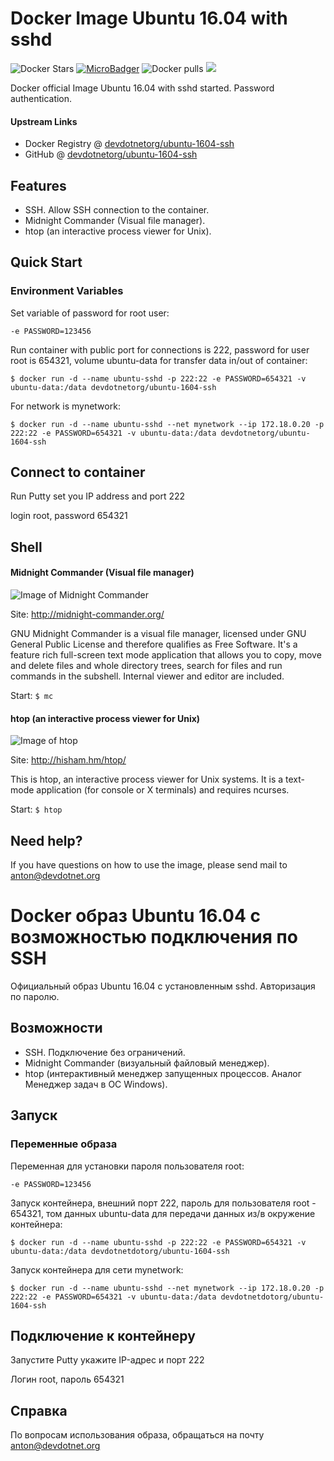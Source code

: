 # Docker Image Ubuntu 16.04 with sshd

![Docker Stars](https://img.shields.io/docker/stars/devdotnetorg/ubuntu-1604-ssh.svg?maxAge=2592000)
[![MicroBadger](https://images.microbadger.com/badges/image/devdotnetorg/ubuntu-1604-ssh.svg)](http://microbadger.com/images/devdotnetorg/ubuntu-1604-ssh)
![Docker pulls](https://img.shields.io/docker/pulls/devdotnetorg/ubuntu-1604-ssh.svg)
![](https://img.shields.io/github/last-commit/devdotnetorg/ubuntu-1604-ssh.svg?style=flat)

Docker official Image Ubuntu 16.04 with sshd started. Password authentication.

#### Upstream Links

* Docker Registry @ [devdotnetorg/ubuntu-1604-ssh](https://hub.docker.com/r/devdotnetorg/ubuntu-1604-ssh)
* GitHub @ [devdotnetorg/ubuntu-1604-ssh](https://github.com/devdotnetorg/ubuntu-1604-ssh)

## Features

* SSH. Allow SSH connection to the container.
* Midnight Commander (Visual file manager).
* htop (an interactive process viewer for Unix).

## Quick Start
 
### Environment Variables
 
Set variable of password for root user:

`-e PASSWORD=123456`

Run container with public port for connections is 222, password for user root is 654321, volume ubuntu-data for transfer data in/out of container:

`$ docker run -d --name ubuntu-sshd -p 222:22 -e PASSWORD=654321 -v ubuntu-data:/data devdotnetorg/ubuntu-1604-ssh`

For network is mynetwork:

`$ docker run -d --name ubuntu-sshd --net mynetwork --ip 172.18.0.20 -p 222:22 -e PASSWORD=654321 -v ubuntu-data:/data devdotnetorg/ubuntu-1604-ssh`

## Connect to container

Run Putty set you IP address and port 222

login root, password 654321

## Shell

#### Midnight Commander (Visual file manager)

![Image of Midnight Commander](https://raw.githubusercontent.com/devdotnetorg/ubuntu-1604-ssh/master/screenshots/scr1-ubuntu-1604-ssh.png)

Site: http://midnight-commander.org/

GNU Midnight Commander is a visual file manager, licensed under GNU General Public License and therefore qualifies as Free Software. It's a feature rich full-screen text mode application that allows you to copy, move and delete files and whole directory trees, search for files and run commands in the subshell. Internal viewer and editor are included.

Start: `$ mc`

#### htop (an interactive process viewer for Unix)

![Image of htop](http://hisham.hm/htop/htop-2.0.png)

Site: http://hisham.hm/htop/

This is htop, an interactive process viewer for Unix systems. It is a text-mode application (for console or X terminals) and requires ncurses.

Start: `$ htop`

## Need help?

If you have questions on how to use the image, please send mail to anton@devdotnet.org


# Docker образ Ubuntu 16.04 с возможностью подключения по SSH

Официальный образ Ubuntu 16.04 с установленным sshd. Авторизация по паролю.

## Возможности

* SSH. Подключение без ограничений.
* Midnight Commander (визуальный файловый менеджер).
* htop (интерактивный менеджер запущенных процессов. Аналог Менеджер задач в ОС Windows).

## Запуск
 
### Переменные образа
 
Переменная для установки пароля пользователя root:

`-e PASSWORD=123456`


Запуск контейнера, внешний порт 222, пароль для пользователя root - 654321, том данных ubuntu-data для передачи данных из/в окружение контейнера:

`$ docker run -d --name ubuntu-sshd -p 222:22 -e PASSWORD=654321 -v ubuntu-data:/data devdotnetdotorg/ubuntu-1604-ssh`

Запуск контейнера для сети mynetwork:

`$ docker run -d --name ubuntu-sshd --net mynetwork --ip 172.18.0.20 -p 222:22 -e PASSWORD=654321 -v ubuntu-data:/data devdotnetdotorg/ubuntu-1604-ssh`

## Подключение к контейнеру

Запустите Putty укажите IP-адрес и порт 222

Логин root, пароль 654321

## Справка

По вопросам использования образа, обращаться на почту anton@devdotnet.org
